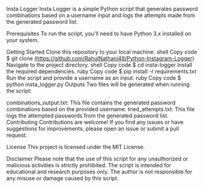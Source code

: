 
Insta Logger
Insta Logger is a simple Python script that generates password combinations based on a username input and logs the attempts made from the generated password list.

Prerequisites
To run the script, you'll need to have Python 3.x installed on your system.

Getting Started
Clone this repository to your local machine.
shell
Copy code
$ git clone (https://github.com/RahulNathani49/Python-Instagram-Logger)
Navigate to the project directory.
shell
Copy code
$ cd insta-logger
Install the required dependencies.
ruby
Copy code
$ pip install -r requirements.txt
Run the script and provide a username as an input.
ruby
Copy code
$ python insta_logger.py
Outputs
Two files will be generated when running the script:

combinations_output.txt: This file contains the generated password combinations based on the provided username.
tried_attempts.txt: This file logs the attempted passwords from the generated password list.
Contributing
Contributions are welcome! If you find any issues or have suggestions for improvements, please open an issue or submit a pull request.

License
This project is licensed under the MIT License.

Disclaimer
Please note that the use of this script for any unauthorized or malicious activities is strictly prohibited. The script is intended for educational and research purposes only. The author is not responsible for any misuse or damage caused by this script.
